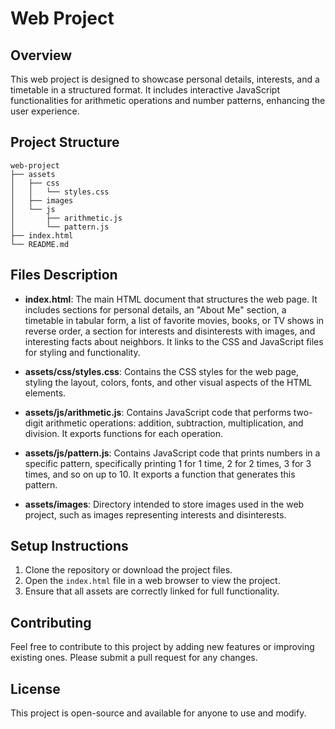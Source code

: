 # Web Project

## Overview
This web project is designed to showcase personal details, interests, and a timetable in a structured format. It includes interactive JavaScript functionalities for arithmetic operations and number patterns, enhancing the user experience.

## Project Structure
```
web-project
├── assets
│   ├── css
│   │   └── styles.css
│   ├── images
│   └── js
│       ├── arithmetic.js
│       └── pattern.js
├── index.html
└── README.md
```

## Files Description

- **index.html**: The main HTML document that structures the web page. It includes sections for personal details, an "About Me" section, a timetable in tabular form, a list of favorite movies, books, or TV shows in reverse order, a section for interests and disinterests with images, and interesting facts about neighbors. It links to the CSS and JavaScript files for styling and functionality.

- **assets/css/styles.css**: Contains the CSS styles for the web page, styling the layout, colors, fonts, and other visual aspects of the HTML elements.

- **assets/js/arithmetic.js**: Contains JavaScript code that performs two-digit arithmetic operations: addition, subtraction, multiplication, and division. It exports functions for each operation.

- **assets/js/pattern.js**: Contains JavaScript code that prints numbers in a specific pattern, specifically printing 1 for 1 time, 2 for 2 times, 3 for 3 times, and so on up to 10. It exports a function that generates this pattern.

- **assets/images**: Directory intended to store images used in the web project, such as images representing interests and disinterests.

## Setup Instructions
1. Clone the repository or download the project files.
2. Open the `index.html` file in a web browser to view the project.
3. Ensure that all assets are correctly linked for full functionality.

## Contributing
Feel free to contribute to this project by adding new features or improving existing ones. Please submit a pull request for any changes.

## License
This project is open-source and available for anyone to use and modify.